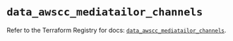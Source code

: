 # `data_awscc_mediatailor_channels`

Refer to the Terraform Registry for docs: [`data_awscc_mediatailor_channels`](https://registry.terraform.io/providers/hashicorp/awscc/0.70.0/docs/data-sources/mediatailor_channels).
